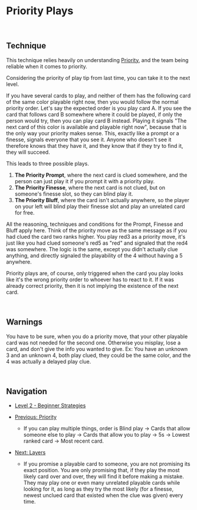 # Priority Plays

<br />

## Technique

This technique relies heavily on understanding [Priority](https://github.com/agilbert1412/HanabiStrategy/blob/master/Strategy/Level%202%20-%20Beginner/19%20-%20Priority.md), and the team being reliable when it comes to priority.

Considering the priority of play tip from last time, you can take it to the next level.

If you have several cards to play, and neither of them has the following card of the same color playable right now, then you would follow the normal priority order. Let's say the expected order is you play card A. If you see the card that follows card B somewhere where it could be played, if only the person would try, then you can play card B instead. Playing it signals "The next card of this color is available and playable right now", because that is the only way your priority makes sense. This, exactly like a prompt or a finesse, signals everyone that you see it. Anyone who doesn't see it therefore knows that they have it, and they know that if they try to find it, they will succeed.

This leads to three possible plays.

1. **The Priority Prompt**, where the next card is clued somewhere, and the person can just play it if you prompt it with a priority play.
2. **The Priority Finesse**, where the next card is not clued, but on someone's finesse slot, so they can blind play it.
3. **The Priority Bluff**, where the card isn't actually anywhere, so the player on your left will blind play their finesse slot and play an unrelated card for free.

All the reasoning, techniques and conditions for the Prompt, Finesse and Bluff apply here. Think of the priority move as the same message as if you had clued the card two ranks higher. You play red3 as a priority move, it's just like you had clued someone's red5 as "red" and signaled that the red4 was somewhere. The logic is the same, except you didn't actually clue anything, and directly signaled the playability of the 4 without having a 5 anywhere.

Priority plays are, of course, only triggered when the card you play looks like it's the wrong priority order to whoever has to react to it. If it was already correct priority, then it is not implying the existence of the next card.

<br />

## Warnings

You have to be sure, when you do a priority move, that your other playable card was not needed for the second one. Otherwise you misplay, lose a card, and don't give the info you wanted to give.
Ex: You have an unknown 3 and an unknown 4, both play clued, they could be the same color, and the 4 was actually a delayed play clue.

<br />

## Navigation

* [Level 2 - Beginner Strategies](https://github.com/agilbert1412/HanabiStrategy/blob/master/Strategy/Level%202%20-%20Beginner/Level%202%20-%20Beginner.md)

* [Previous: Priority](https://github.com/agilbert1412/HanabiStrategy/blob/master/Strategy/Level%202%20-%20Beginner/19%20-%20Priority.md)
	* If you can play multiple things, order is Blind play -> Cards that allow someone else to play -> Cards that allow you to play -> 5s -> Lowest ranked card -> Most recent card.

* [Next: Layers](https://github.com/agilbert1412/HanabiStrategy/blob/master/Strategy/Level%202%20-%20Beginner/21%20-%20Layers.md)
	* If you promise a playable card to someone, you are not promising its exact position. You are only promising that, if they play the most likely card over and over, they will find it before making a mistake. They may play one or even many unrelated playable cards while looking for it, as long as they try the most likely (for a finesse, newest unclued card that existed when the clue was given) every time.